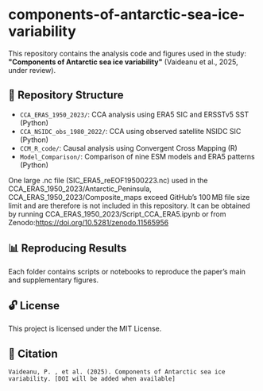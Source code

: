 # components-of-antarctic-sea-ice-variability


This repository contains the analysis code and figures used in the study:
**"Components of Antarctic sea ice variability"** (Vaideanu et al., 2025, under review).


## 📁 Repository Structure

- `CCA_ERAS_1950_2023/`: CCA analysis using ERA5 SIC and ERSSTv5 SST (Python)
- `CCA_NSIDC_obs_1980_2022/`: CCA using observed satellite NSIDC SIC (Python)
- `CCM_R_code/`: Causal analysis using Convergent Cross Mapping (R)
- `Model_Comparison/`: Comparison of nine ESM models and ERA5 patterns (Python)

One large .nc file (SIC_ERA5_reEOF19500223.nc) used in the CCA_ERAS_1950_2023/Antarctic_Peninsula, CCA_ERAS_1950_2023/Composite_maps exceed GitHub’s 100 MB file size limit and are therefore is not included in this repository. It can be obtained by running CCA_ERAS_1950_2023/Script_CCA_ERA5.ipynb or from Zenodo:https://doi.org/10.5281/zenodo.11565956


## 📊 Reproducing Results

Each folder contains scripts or notebooks to reproduce the paper’s main and supplementary figures.

## 🔓 License

This project is licensed under the MIT License.

## 📌 Citation

```
Vaideanu, P. , et al. (2025). Components of Antarctic sea ice variability. [DOI will be added when available]
```

